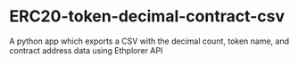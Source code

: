 # ERC20-token-decimal-contract-csv
A python app which exports a CSV with the decimal count, token name, and contract address data using Ethplorer API

